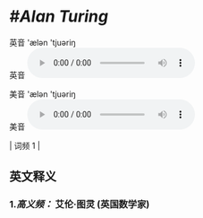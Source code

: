 # ***\#Alan Turing*** 
英音 'ælən 'tjuəriŋ  
英音
<audio src="./media/Alan Turing-b.aac" controls="controls"></audio>

美音 'ælən 'tjuəriŋ  
美音
<audio src="./media/Alan Turing.aac" controls="controls"></audio>



| 词频 1 |  

英文释义
---
### 1.*高义频：* **艾伦·图灵 (英国数学家)**  


